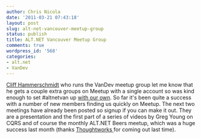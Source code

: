 ```yaml
---
author: Chris Nicola
date: '2011-03-21 07:43:18'
layout: post
slug: alt-net-vancouver-meetup-group
status: publish
title: ALT.NET Vancouver Meetup Group
comments: true
wordpress_id: '568'
categories:
- alt.net
- VanDev
---
```


[Cliff Hammerschmidt][1] who runs the VanDev meetup group let me know that he
gets a couple extra groups on Meetup with a single account so was kind enough
to set #altnetvan up [with our own][2]. So far it's been quite a success with a
number of new members finding us quickly on Meetup. The next two meetings have
already been posted so signup if you can make it out. They are a presentation
and the first part of a series of videos by Greg Young on CQRS and of course
the monthly ALT.NET Beers meetup, which was a huge success last month (thanks
[Thoughtworks ][3]for coming out last time). 

   [1]: http://cliff.hammerschmidt.ca/
   [2]: http://meetup.com/altnetvan
   [3]: http://www.thoughtworks.com/

